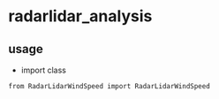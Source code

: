 # radarlidar_analysis
## usage
* import class
```
from RadarLidarWindSpeed import RadarLidarWindSpeed
```
